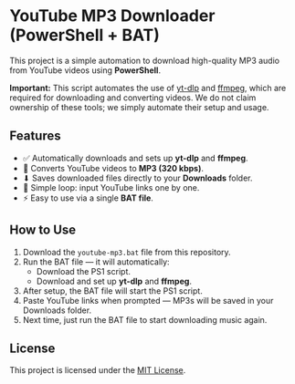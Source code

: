 # YouTube MP3 Downloader (PowerShell + BAT)

This project is a simple automation to download high-quality MP3 audio from YouTube videos using **PowerShell**.  

**Important:** This script automates the use of [yt-dlp](https://github.com/yt-dlp/yt-dlp) and [ffmpeg](https://ffmpeg.org/), which are required for downloading and converting videos. We do not claim ownership of these tools; we simply automate their setup and usage.

## Features

- ✅ Automatically downloads and sets up **yt-dlp** and **ffmpeg**.
- 🎵 Converts YouTube videos to **MP3 (320 kbps)**.
- ⬇ Saves downloaded files directly to your **Downloads** folder.
- 🔄 Simple loop: input YouTube links one by one.
- ⚡ Easy to use via a single **BAT file**.

## How to Use

1. Download the `youtube-mp3.bat` file from this repository.
2. Run the BAT file — it will automatically:
   - Download the PS1 script.
   - Download and set up **yt-dlp** and **ffmpeg**.
3. After setup, the BAT file will start the PS1 script.  
4. Paste YouTube links when prompted — MP3s will be saved in your Downloads folder.
5. Next time, just run the BAT file to start downloading music again.

## License

This project is licensed under the [MIT License](LICENSE).
